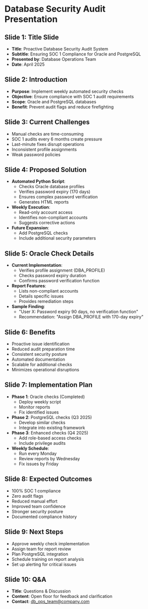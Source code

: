 # Database Security Audit Presentation

## Slide 1: Title Slide

- **Title**: Proactive Database Security Audit System
- **Subtitle**: Ensuring SOC 1 Compliance for Oracle and PostgreSQL
- **Presented by**: Database Operations Team
- **Date**: April 2025

## Slide 2: Introduction

- **Purpose**: Implement weekly automated security checks
- **Objective**: Ensure compliance with SOC 1 audit requirements
- **Scope**: Oracle and PostgreSQL databases
- **Benefit**: Prevent audit flags and reduce firefighting

## Slide 3: Current Challenges

- Manual checks are time-consuming
- SOC 1 audits every 6 months create pressure
- Last-minute fixes disrupt operations
- Inconsistent profile assignments
- Weak password policies

## Slide 4: Proposed Solution

- **Automated Python Script**:
  - Checks Oracle database profiles
  - Verifies password expiry (170 days)
  - Ensures complex password verification
  - Generates HTML reports
- **Weekly Execution**:
  - Read-only account access
  - Identifies non-compliant accounts
  - Suggests corrective actions
- **Future Expansion**:
  - Add PostgreSQL checks
  - Include additional security parameters

## Slide 5: Oracle Check Details

- **Current Implementation**:
  - Verifies profile assignment (DBA_PROFILE)
  - Checks password expiry duration
  - Confirms password verification function
- **Report Features**:
  - Lists non-compliant accounts
  - Details specific issues
  - Provides remediation steps
- **Sample Finding**:
  - "User X: Password expiry 90 days, no verification function"
  - Recommendation: "Assign DBA_PROFILE with 170-day expiry"

## Slide 6: Benefits

- Proactive issue identification
- Reduced audit preparation time
- Consistent security posture
- Automated documentation
- Scalable for additional checks
- Minimizes operational disruptions

## Slide 7: Implementation Plan

- **Phase 1**: Oracle checks (Completed)
  - Deploy weekly script
  - Monitor reports
  - Fix identified issues
- **Phase 2**: PostgreSQL checks (Q3 2025)
  - Develop similar checks
  - Integrate into existing framework
- **Phase 3**: Enhanced checks (Q4 2025)
  - Add role-based access checks
  - Include privilege audits
- **Weekly Schedule**:
  - Run every Monday
  - Review reports by Wednesday
  - Fix issues by Friday

## Slide 8: Expected Outcomes

- 100% SOC 1 compliance
- Zero audit flags
- Reduced manual effort
- Improved team confidence
- Stronger security posture
- Documented compliance history

## Slide 9: Next Steps

- Approve weekly check implementation
- Assign team for report review
- Plan PostgreSQL integration
- Schedule training on report analysis
- Set up alerting for critical issues

## Slide 10: Q&A

- **Title**: Questions & Discussion
- **Content**: Open floor for feedback and clarification
- **Contact**: db_ops_team@company.com